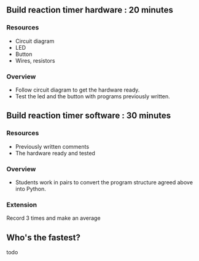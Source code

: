 ## Build reaction timer hardware : 20 minutes

### Resources

* Circuit diagram
* LED
* Button
* Wires, resistors

### Overview

* Follow circuit diagram to get the hardware ready. 
* Test the led and the button with programs previously written.

## Build reaction timer software : 30 minutes

### Resources

* Previously written comments
* The hardware ready and tested

### Overview

* Students work in pairs to convert the program structure agreed above into Python.

### Extension

Record 3 times and make an average

## Who's the fastest?

todo

